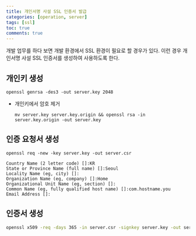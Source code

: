 ```yaml
---
title: 개인서명 사설 SSL 인증서 발급
categories: [operation, server]
tags: [ssl]
toc: true
comments: true
---
```


개발 업무를 하다 보면 개발 환경에서 SSL 환경이 필요로 할 경우가 있다. 이런 경우 개인서명 사설 SSL 인증서를 생성하여 사용하도록 한다.

## 개인키 생성
```console
openssl genrsa -des3 -out server.key 2048
```
- 개인키에서 암호 제거
  ```console
  mv server.key server.key.origin && openssl rsa -in server.key.origin -out server.key
  ```

## 인증 요청서 생성
```console
openssl req -new -key server.key -out server.csr
```
```
Country Name (2 letter code) []:KR
State or Province Name (full name) []:Seoul
Locality Name (eg, city) []:
Organization Name (eg, company) []:Home
Organizational Unit Name (eg, section) []:
Common Name (eg, fully qualified host name) []:com.hostname.you
Email Address []:
```


## 인증서 생성
```sh
openssl x509 -req -days 365 -in server.csr -signkey server.key -out server.crt
```